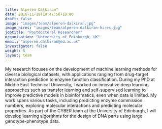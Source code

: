 ```yaml
---
title: Alperen Dalkıran"
date: 2018-11-19T10:47:58+10:00
draft: false
image: "images/team/alperen-dalkiran.jpg"
image_hires: "images/team/alperen-dalkiran-hires.jpg"
jobtitle: "Postdoctoral Researcher"
organisation: "University of Edinburgh, UK"
email: "alperen.dalkiran@ed.ac.uk"
investigator: false
weight: 5
layout: team
---
```

My research focuses on the development of machine learning methods for diverse biological datasets, with applications ranging from drug-target interaction prediction to enzyme function classification. During my PhD at Middle East Technical University, I worked on innovative deep learning approaches such as transfer learning and self-supervised learning to improve predictive models in bioinformatics, even when data is limited. My work spans various tasks, including predicting enzyme commission numbers, exploring molecular interactions and predicting molecular properties. As part of the CYBER team at the University of Edinburgh, I will develop learning algorithms for the design of DNA parts using large genotype-phenotype data.